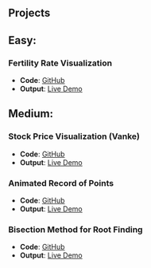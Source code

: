 ## Projects

## Easy:
  ### Fertility Rate Visualization
- **Code**: [GitHub](https://github.com/biplab-sutradhar/gallery/tree/main/fertility_rate_output)
- **Output**: [Live Demo](https://biplab-sutradhar.github.io/fertility_rate_output/)

## Medium:
 ### Stock Price Visualization (Vanke)
- **Code**: [GitHub](https://github.com/biplab-sutradhar/Stock_price_of_vanke)
- **Output**: [Live Demo](https://biplab-sutradhar.github.io/Stock_price_of_vanke/)

###  Animated Record of Points
- **Code**: [GitHub](https://github.com/biplab-sutradhar/ani_record)
- **Output**: [Live Demo](https://biplab-sutradhar.github.io/ani_record/)

###  Bisection Method for Root Finding
- **Code**: [GitHub](https://github.com/biplab-sutradhar/bisection_method)
- **Output**: [Live Demo](https://biplab-sutradhar.github.io/bisection_method/)
